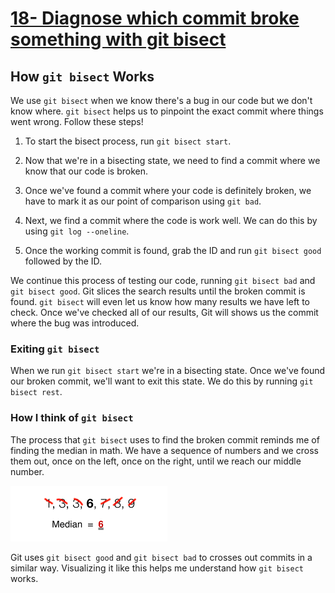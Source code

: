# [18- Diagnose which commit broke something with git bisect](https://egghead.io/lessons/tools-practical-git-diagnose-which-commit-broke-something-with-git-bisect)

## How `git bisect` Works

We use `git bisect` when we know there's a bug in our code but we don't know where. `git bisect` helps us to pinpoint the exact commit where things went wrong. Follow these steps!

1. To start the bisect process, run `git bisect start`.

2. Now that we're in a bisecting state, we need to find a commit where we know that our code is broken.

3. Once we've found a commit where your code is definitely broken, we have to mark it as our point of comparison using `git bad`.

4. Next, we find a commit where the code is work well. We can do this by using `git log --oneline`.

5. Once the working commit is found, grab the ID and run `git bisect good` followed by the ID.

We continue this process of testing our code, running `git bisect bad` and `git bisect good`. Git slices the search results until the broken commit is found. `git bisect` will even let us know how many results we have left to check. Once we've checked all of our results, Git will shows us the commit where the bug was introduced.

### Exiting `git bisect`

When we run `git bisect start` we're in a bisecting state. Once we've found our broken commit, we'll want to exit this state. We do this by running `git bisect rest`.

### How I think of `git bisect`

The process that `git bisect` uses to find the broken commit reminds me of finding the median in math. We have a sequence of numbers and we cross them out, once on the left, once on the right, until we reach our middle number.

![Image of median number](images/math-median.png)

Git uses `git bisect good` and `git bisect bad` to crosses out commits in a similar way. Visualizing it like this helps me understand how `git bisect` works.
